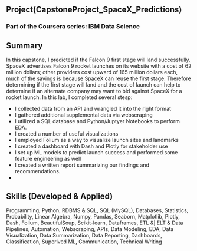 ## Project(CapstoneProject_SpaceX_Predictions)
### Part of the Coursera series: IBM Data Science
    
## Summary
In this capstone, I predicted if the Falcon 9 first stage will land successfully. SpaceX advertises Falcon 9 rocket launches on its website with a cost of 62 million dollars; other providers cost upward of 165 million dollars each, much of the savings is because SpaceX can reuse the first stage. Therefore determining if the first stage will land and the cost of launch can help to determine if an alternate company may want to bid against SpaceX for a rocket launch. In this lab, I completed several stesp:
- I collected data from an API and wrangled it into the right format
- I gathered additional supplemental data via webscraping
- I utilized a SQL database and Python/Juptyer Notebooks to perform EDA.
- I created a number of useful visualizations
- I employed Folium as a way to visualize launch sites and landmarks
- I created a dashboard with Dash and Plotly for stakeholder use
- I set up ML models to predict launch success and performed some feature engineering as well
- I created a written report summarizing our findings and recommendations.
-


## Skills (Developed & Applied)
Programming, Python, RDBMS & SQL, SQL (MySQL), Databases, Statistics, Probability, Linear Algebra, Numpy, Pandas, Seaborn, Matplotlib, Plotly, Dash, Folium, BeautifulSoup, Scikit-learn, Dataframes, ETL &| ELT & Data Pipelines, Automation, Webscraping, APIs, Data Modeling, EDA, Data Visualization, Data Summarization, Data Reporting, Dashboards, Classification, Superived ML, Communication, Technical Writing
    